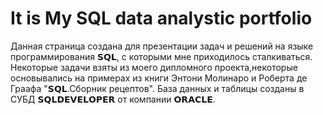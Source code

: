# It is My SQL data analystic portfolio
Данная страница создана для презентации задач и  решений на языке программирования 𝗦𝗤𝗟, с которыми мне приходилось сталкиваться.
Некоторые задачи взяты из моего дипломного проекта,некоторые основывались на примерах из книги Энтони Молинаро и Роберта де Граафа "𝗦𝗤𝗟.Сборник рецептов".
База данных и таблицы созданы в СУБД 𝗦𝗤𝗟𝗗𝗘𝗩𝗘𝗟𝗢𝗣𝗘𝗥 от компании 𝗢𝗥𝗔𝗖𝗟𝗘.



